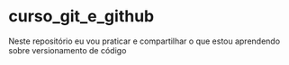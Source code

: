 # curso_git_e_github
Neste repositório eu vou praticar e compartilhar o que estou aprendendo sobre versionamento de código
